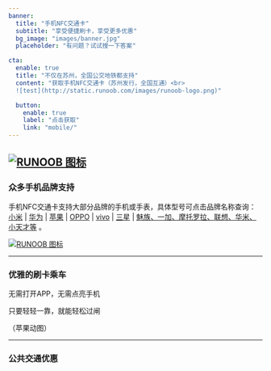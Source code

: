 ```yaml
---
banner:
  title: "手机NFC交通卡"
  subtitle: "享受便捷刷卡，享受更多优惠"
  bg_image: "images/banner.jpg"
  placeholder: "有问题？试试搜一下答案"

cta:
  enable: true
  title: "不仅在苏州，全国公交地铁都支持"
  content: "获取手机NFC交通卡（苏州发行，全国互通）<br>
  ![test](http://static.runoob.com/images/runoob-logo.png)"

  button:
    enable: true
    label: "点击获取"
    link: "mobile/"
---
```


[![RUNOOB 图标](http://static.runoob.com/images/runoob-logo.png)](https://www.szcic.com/)
-------
### 众多手机品牌支持

手机NFC交通卡支持大部分品牌的手机或手表，具体型号可点击品牌名称查询： [小米](mobile/xiaomi) | [华为](mobile/huawei) | [苹果](mobile/apple) | [OPPO](mobile/oppo) | [vivo](mobile/vivo) | [三星](mobile/samsung) | [魅族、一加、摩托罗拉、联想、华米、小天才等](mobile/others) 。

[![RUNOOB 图标](http://static.runoob.com/images/runoob-logo.png)](mobile/)

--------
### 优雅的刷卡乘车

无需打开APP，无需点亮手机

只要轻轻一靠，就能轻松过闸

（苹果动图）

--------
### 公共交通优惠
